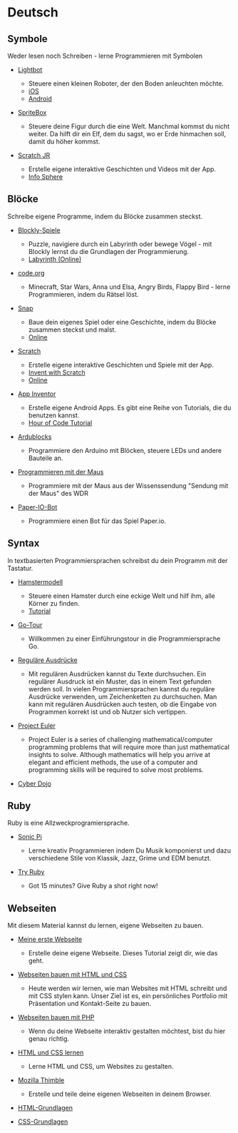 # Deutsch

## Symbole
Weder lesen noch Schreiben - lerne Programmieren mit Symbolen

- [Lightbot](http://lightbot.com/hour-of-code.html)
  - Steuere einen kleinen Roboter, der den Boden anleuchten möchte.
  - [iOS](http://lightbot.com/redirect-ios-codehour.html)
  - [Android](http://lightbot.com/redirect-android-codehour.html)

- [SpriteBox](http://spritebox.com/flash.html)
  - Steuere deine Figur durch die eine Welt. Manchmal kommst du nicht weiter. Da hilft dir ein Elf, dem du sagst, wo er Erde hinmachen soll, damit du höher kommst.

- [Scratch JR](http://www.scratchjr.org/)
  - Erstelle eigene interaktive Geschichten und Videos mit der App.
  - [Info Sphere](http://schuelerlabor.informatik.rwth-aachen.de/modulmaterialien/scratchjr)

## Blöcke
Schreibe eigene Programme, indem du Blöcke zusammen steckst.

- [Blockly-Spiele](https://blockly-games.appspot.com/?lang=de)
  - Puzzle, navigiere durch ein Labyrinth oder bewege Vögel - mit Blockly lernst du die Grundlagen der Programmierung.
  - [Labyrinth (Online)](https://blockly-games.appspot.com/maze?lang=de)

- [code.org](https://code.org/learn)
  - Minecraft, Star Wars, Anna und Elsa, Angry Birds, Flappy Bird - lerne Programmieren, indem du Rätsel löst.

- [Snap](http://snap.berkeley.edu/index.html)
  - Baue dein eigenes Spiel oder eine Geschichte, indem du Blöcke zusammen steckst und malst.
  - [Online](http://snap.berkeley.edu/snapsource/snap.html)

- [Scratch](https://scratch.mit.edu/)
  - Erstelle eigene interaktive Geschichten und Spiele mit der App.
  - [Invent with Scratch](https://inventwithscratch.com/book)
  - [Online](https://scratch.mit.edu/)

- [App Inventor](http://appinventor.mit.edu/)
  - Erstelle eigene Android Apps. Es gibt eine Reihe von Tutorials, die du benutzen kannst.
  - [Hour of Code Tutorial](http://tinyurl.com/AI-tutorial-untertitel)

- [Ardublocks](http://schuelerlabor.informatik.rwth-aachen.de/modulmaterialien/ardublock)
  - Programmiere den Arduino mit Blöcken, steuere LEDs und andere Bauteile an.

- [Programmieren mit der Maus](https://programmieren.wdrmaus.de/)
  - Programmiere mit der Maus aus der Wissenssendung "Sendung mit der Maus" des WDR

- [Paper-IO-Bot](https://niccokunzmann.github.io/paper-io-bot/)
  - Programmiere einen Bot für das Spiel Paper.io.

## Syntax
In textbasierten Programmiersprachen schreibst du dein Programm mit der Tastatur.

- [Hamstermodell](http://www.boles.de/hamster/index2.html)
  - Steuere einen Hamster durch eine eckige Welt und hilf ihm, alle Körner zu finden.
  - [Tutorial](http://freizeitkreis-bl.de/hamster/)

- [Go-Tour](https://go-tour-de.appspot.com/welcome/2)
  - Willkommen zu einer Einführungstour in die Programmiersprache Go.

- [Reguläre Ausdrücke](https://coderdojopotsdam.github.io/regex-tutorial/)
  - Mit regulären Ausdrücken kannst du Texte durchsuchen. Ein regulärer Ausdruck ist ein Muster, das in einem Text gefunden werden soll. In vielen Programmiersprachen kannst du reguläre Ausdrücke verwenden, um Zeichenketten zu durchsuchen. Man kann mit regulären Ausdrücken auch testen, ob die Eingabe von Programmen korrekt ist und ob Nutzer sich vertippen.

- [Project Euler](https://projecteuler.net/)
  - Project Euler is a series of challenging mathematical/computer programming problems that will require more than just mathematical insights to solve. Although mathematics will help you arrive at elegant and efficient methods, the use of a computer and programming skills will be required to solve most problems.

- [Cyber Dojo](http://cyber-dojo.org/)

## Ruby
Ruby is eine Allzweckprogramiersprache.

- [Sonic Pi](http://sonic-pi.net/)
  - Lerne kreativ Programmieren indem Du Musik komponierst und dazu verschiedene Stile von Klassik, Jazz, Grime und EDM benutzt.

- [Try Ruby](https://ruby.github.io/TryRuby/)
  - Got 15 minutes? Give Ruby a shot right now!

## Webseiten
Mit diesem Material kannst du lernen, eigene Webseiten zu bauen.

- [Meine erste Webseite](http://coderdojo-linz.github.io/trainingsanleitungen/web/html-meine-erste-webseite.html)
  - Erstelle deine eigene Webseite. Dieses Tutorial zeigt dir, wie das geht.

- [Webseiten bauen mit HTML und CSS](http://opentechschool.github.io/html-css-beginners/)
  - Heute werden wir lernen, wie man Websites mit HTML schreibt und mit CSS stylen kann. Unser Ziel ist es, ein persönliches Portfolio mit Präsentation und Kontakt-Seite zu bauen.

- [Webseiten bauen mit PHP](https://www.php-einfach.de/php-tutorial/)
  - Wenn du deine Webseite interaktiv gestalten möchtest, bist du hier genau richtig.

- [HTML und CSS lernen](http://learn.shayhowe.com/html-css/)
  - Lerne HTML und CSS, um Websites zu gestalten.

- [Mozilla Thimble](https://thimble.mozilla.org/)
  - Erstelle und teile deine eigenen Webseiten in deinem Browser.

- [HTML-Grundlagen](https://developer.mozilla.org/de/docs/Web/HTML/Grundlagen)

- [CSS-Grundlagen](https://developer.mozilla.org/de/docs/Web/CSS/Grundlagen)
